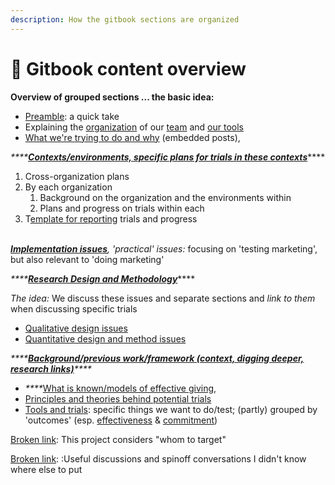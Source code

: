 ```yaml
---
description: How the gitbook sections are organized
---
```


# 📕 Gitbook content overview

**Overview of grouped sections ... the basic idea:**

* [Preamble](./): a quick take
* Explaining the [organization](broken-reference) of our [team](organization-and-overview/our-team-and-resources/) and [our tools](organization-and-overview/how-this-gitbook-works/)
* [What we're trying to do and why](overview-ea-forum-post.md) (embedded posts),



_****_[_**Contexts/environments, specific plans for trials in these contexts**_](broken-reference)****

1. Cross-organization plans
2. By each organization
   1. Background on the organization and the environments within
   2. Plans and progress on trials within each
3. T[emplate for reporting](contexts-environments-plans-tests/trial-reporting-template.md#concise-reporting-template) trials and progress

\
[_**Implementation issues**_](broken-reference)_, 'practical' issues:_ focusing on 'testing marketing', but also relevant to  'doing marketing'&#x20;



_****_[_**Research Design and Methodology**_](broken-reference)****

_The idea:_ We discuss these issues and separate sections and _link to them_ when discussing specific trials

* [Qualitative design issues](methodological-discussion/qualitative-design-issues.md)
* [Quantitative design and method issues](methodological-discussion/experimental-design-methods-issues.md)



_****_[_**Background/previous work/framework (context, digging deeper, research links)**_](broken-reference)_****_

* _****_[What is known/models of effective giving](background/models-theories-psychological-norms.md),
* [Principles and theories behind potential trials](background/tools-and-trials-overview/tools-interventions-principles.md)
* [Tools and trials](organization-and-overview/broken-reference/): specific things we want to do/test; (partly) grouped by 'outcomes' (esp. [effectiveness](organization-and-overview/broken-reference/) & [commitment](organization-and-overview/broken-reference/))



[Broken link](broken-reference "mention"): This project considers "whom to target"



[Broken link](broken-reference "mention"): :Useful discussions and spinoff conversations I didn't know where else to put
